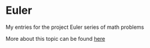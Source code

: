 # Euler
My entries for the project Euler series of math problems

More about this topic can be found [here](https://projecteuler.net/about)
